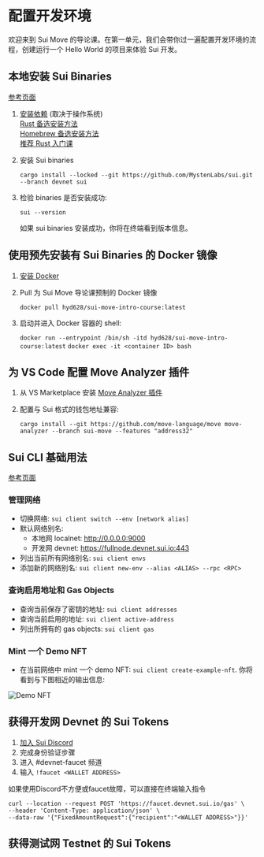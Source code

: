 # 配置开发环境

欢迎来到 Sui Move 的导论课。在第一单元，我们会带你过一遍配置开发环境的流程，创建运行一个 Hello World 的项目来体验 Sui 开发。

## 本地安装 Sui Binaries 

[参考页面](https://docs.sui.io/build/install#install-sui-binaries)

1. [安装依赖](https://docs.sui.io/build/install#prerequisites) (取决于操作系统)   
   [Rust 备选安装方法](https://www.cnblogs.com/hustcpp/p/12341098.html)  
   [Homebrew 备选安装方法](https://mirrors.tuna.tsinghua.edu.cn/help/homebrew/)  
   [推荐 Rust 入门课](https://www.bilibili.com/video/BV1hp4y1k7SV)  

2. 安装 Sui binaries
    
    `cargo install --locked --git https://github.com/MystenLabs/sui.git --branch devnet sui`

3. 检验 binaries 是否安装成功:

    `sui --version`

    如果 sui binaries 安装成功，你将在终端看到版本信息。
    
## 使用预先安装有 Sui Binaries 的 Docker 镜像

1. [安装 Docker](https://docs.docker.com/get-docker/)

2. Pull 为 Sui Move 导论课预制的 Docker 镜像

    `docker pull hyd628/sui-move-intro-course:latest`

3. 启动并进入 Docker 容器的 shell:

    `docker run --entrypoint /bin/sh -itd hyd628/sui-move-intro-course:latest`
    `docker exec -it <container ID> bash`

## 为 VS Code 配置 Move Analyzer 插件

1. 从 VS Marketplace 安装 [Move Analyzer 插件](https://marketplace.visualstudio.com/items?itemName=move.move-analyzer)

2. 配置与 Sui 格式的钱包地址兼容:

    `cargo install --git https://github.com/move-language/move move-analyzer --branch sui-move --features "address32"`

## Sui CLI 基础用法

[参考页面](https://docs.sui.io/build/cli-client)

### 管理网络

- 切换网络: `sui client switch --env [network alias]`
- 默认网络别名: 
    - 本地网 localnet: http://0.0.0.0:9000
    - 开发网 devnet: https://fullnode.devnet.sui.io:443
- 列出当前所有网络别名: `sui client envs`
- 添加新的网络别名: `sui client new-env --alias <ALIAS> --rpc <RPC>`

### 查询启用地址和 Gas Objects

- 查询当前保存了密钥的地址: `sui client addresses`
- 查询当前启用的地址: `sui client active-address`
- 列出所拥有的 gas objects: `sui client gas`

### Mint 一个 Demo NFT

- 在当前网络中 mint 一个 demo NFT: `sui client create-example-nft`. 你将看到与下图相近的输出信息:

![Demo NFT](https://github.com/sui-foundation/sui-move-intro-course/blob/main/unit-one/images/demo-nft.png)

## 获得开发网 Devnet 的 Sui Tokens

1. [加入 Sui Discord](https://discord.gg/sui)
2. 完成身份验证步骤
3. 进入 #devnet-faucet 频道
4. 输入 `!faucet <WALLET ADDRESS>`
  
如果使用Discord不方便或faucet故障，可以直接在终端输入指令  
```
curl --location --request POST 'https://faucet.devnet.sui.io/gas' \
--header 'Content-Type: application/json' \
--data-raw '{"FixedAmountRequest":{"recipient":"<WALLET ADDRESS>"}}'
```

## 获得测试网 Testnet 的 Sui Tokens




